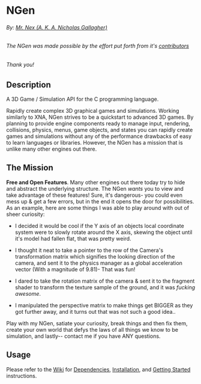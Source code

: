 # NGen

###### By: [Mr. Nex (A. K. A. Nicholas Gallagher)](http://mrnex.github.io)
###### The NGen was made possible by the effort put forth from it's [contributors](https://github.com/MrNex/NGen/wiki/Credits)
###### Thank you!

## Description

A 3D Game / Simulation API for the C programming language.

Rapidly create complex 3D graphical games and simulations. Working similarly to XNA, NGen strives to be a quickstart to advanced 3D games. By planning to provide engine components ready to manage input, rendering, collisions, physics, menus, game objects, and states you can rapidly create games and simulations without any of the performance drawbacks of easy to learn languages or libraries. However, the NGen has a mission that is unlike many other engines out there.

## The Mission

**Free and Open Features**. Many other engines out there today try to hide and abstract the underlying structure. The NGen *wants* you to view and take advantage of these features! Sure, it's dangerous- you could even mess up & get a few errors, but in the end it opens the door for possibilities. As an example, here are some things I was able to play around with out of sheer curiosity:

- I decided it would be cool if the Y axis of an objects local coordinate system were to slowly rotate around the X axis, skewing the object until it's model had fallen flat, that was pretty weird.

- I thought it neat to take a pointer to the row of the Camera's transformation matrix which signifies the looking direction of the camera, and sent it to the physics manager as a global acceleration vector (With a magnitude of 9.81)- That was fun!

- I dared to take the rotation matrix of the camera & sent it to the fragment shader to transform the texture sample of the ground, and it was *fucking awesome*.

- I manipulated the perspective matrix to make things get BIGGER as they got further away, and it turns out that was not such a good idea..

Play with my NGen, satiate your curiosity, break things and then fix them, create your own world that defys the laws of all things we know to be simulation, and lastly-- contact me if you have ANY questions.

## Usage

Please refer to the [Wiki](https://github.com/MrNex/NGen/wiki) for [Dependencies](https://github.com/MrNex/NGen/wiki/Installation#dependencies), [Installation](https://github.com/MrNex/NGen/wiki/Installation#linux), and [Getting Started](https://github.com/MrNex/NGen/wiki/Quick-Start-Guide) instructions.
